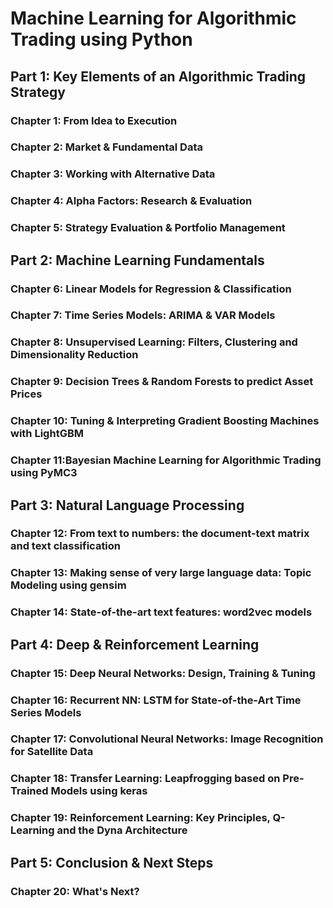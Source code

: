 # Machine Learning for Algorithmic Trading using Python

## Part 1: Key Elements of an Algorithmic Trading Strategy

### Chapter 1: From Idea to Execution
### Chapter 2: Market & Fundamental Data
### Chapter 3: Working with Alternative Data
### Chapter 4: Alpha Factors: Research & Evaluation
### Chapter 5: Strategy Evaluation & Portfolio Management

## Part 2: Machine Learning Fundamentals

### Chapter 6: Linear Models for Regression & Classification
### Chapter 7: Time Series Models: ARIMA & VAR Models
### Chapter 8: Unsupervised Learning: Filters, Clustering and Dimensionality Reduction
### Chapter 9: Decision Trees & Random Forests to predict Asset Prices
### Chapter 10: Tuning & Interpreting Gradient Boosting Machines with LightGBM
### Chapter 11:Bayesian Machine Learning for Algorithmic Trading using PyMC3

## Part 3: Natural Language Processing

### Chapter 12:	From text to numbers: the document-text matrix and text classification
### Chapter 13:	Making sense of very large language data: Topic Modeling using gensim
### Chapter 14:	State-of-the-art text features: word2vec models

## Part 4: Deep & Reinforcement Learning

### Chapter 15:	Deep Neural Networks: Design, Training & Tuning
### Chapter 16:	Recurrent NN: LSTM for State-of-the-Art Time Series Models
### Chapter 17:	Convolutional Neural Networks: Image Recognition for Satellite Data
### Chapter 18:	Transfer Learning: Leapfrogging based on Pre-Trained Models using keras
### Chapter 19:	Reinforcement Learning: Key Principles, Q-Learning and the Dyna Architecture

## Part 5: Conclusion & Next Steps

### Chapter 20:	What's Next?


